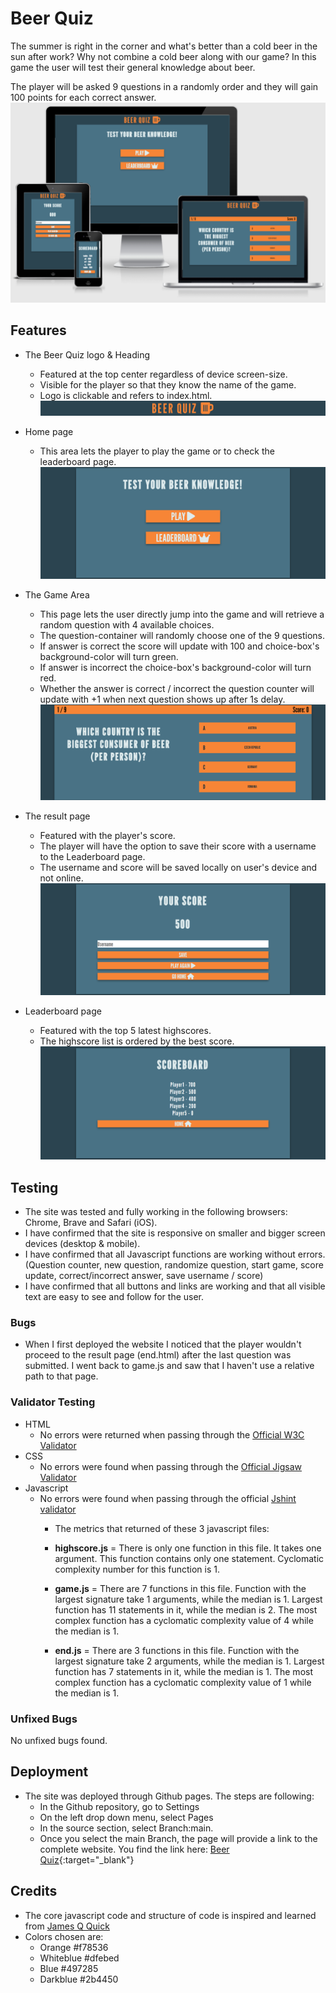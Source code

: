 # Beer Quiz
The summer is right in the corner and what's better than a cold beer in the sun after work?
Why not combine a cold beer along with our game?
In this game the user will test their general knowledge about beer.

The player will be asked 9 questions in a randomly order and they will gain 100 points for each correct answer.
![Responsive Screenshot](/assets/images/Am%20I%20Responsive.png)

## Features
* The Beer Quiz logo & Heading
    * Featured at the top center regardless of device screen-size.
    * Visible for the player so that they know the name of the game.
    * Logo is clickable and refers to index.html.
![Logo and Heading Screenshot](/assets/images/logoheading.png)

* Home page
    * This area lets the player to play the game or to check the leaderboard page.
![Home page Screenshot](/assets/images/home-container.png)

* The Game Area
    * This page lets the user directly jump into the game and will retrieve a random question with 4 available choices.
    * The question-container will randomly choose one of the 9 questions.
    * If answer is correct the score will update with 100 and choice-box's background-color will turn green.
    * If answer is incorrect the choice-box's background-color will turn red.
    * Whether the answer is correct / incorrect the question counter will update with +1 when next question shows up after 1s delay.
![Game area Screenshot](/assets/images/game-area.png)

* The result page
    * Featured with the player's score.
    * The player will have the option to save their score with a username to the Leaderboard page.
    * The username and score will be saved locally on user's device and not online.
![Result page Screenshot](/assets/images/results-area.png)

* Leaderboard page
    * Featured with the top 5 latest highscores.
    * The highscore list is ordered by the best score.
![Leaderboard page Screenshot](/assets/images/scoreboard-page.png)

## Testing
* The site was tested and fully working in the following browsers: Chrome, Brave and Safari (iOS).
* I have confirmed that the site is responsive on smaller and bigger screen devices (desktop & mobile).
* I have confirmed that all Javascript functions are working without errors. (Question counter, new question, randomize question, start game, score update, correct/incorrect answer, save username / score)
* I have confirmed that all buttons and links are working and that all visible text are easy to see and follow for the user.

### Bugs
* When I first deployed the website I noticed that the player wouldn't proceed to the result page (end.html) after the last question was submitted. 
I went back to game.js and saw that I haven't use a relative path to that page.

### Validator Testing
* HTML
    * No errors were returned when passing through the [Official W3C Validator](https://validator.w3.org/)
* CSS
    * No errors were found when passing through the [Official Jigsaw Validator](https://jigsaw.w3.org/css-validator/)
* Javascript
    * No errors were found when passing through the official [Jshint validator](https://jshint.com/)
        - The metrics that returned of these 3 javascript files:
        - **highscore.js** = There is only one function in this file. It takes one argument. This function contains only one statement. Cyclomatic complexity number for this function is 1.

        - **game.js** = There are 7 functions in this file. Function with the largest signature take 1 arguments, while the median is 1. Largest function has 11 statements in it, while the median is 2. The most complex function has a cyclomatic complexity value of 4 while the median is 1.

        - **end.js** = There are 3 functions in this file. Function with the largest signature take 2 arguments, while the median is 1. Largest function has 7 statements in it, while the median is 1. The most complex function has a cyclomatic complexity value of 1 while the median is 1.

### Unfixed Bugs
No unfixed bugs found.

## Deployment

* The site was deployed through Github pages. The steps are following:
    * In the Github repository, go to Settings
    * On the left drop down menu, select Pages
    * In the source section, select Branch:main.
    * Once you select the main Branch, the page will provide a link to the complete website.
You find the link here: [Beer Quiz](https://teodorstrom.github.io/beer-quiz){:target="\_blank"}

## Credits
* The core javascript code and structure of code is inspired and learned from [James Q Quick](https://github.com/jamesqquick/Build-A-Quiz-App-With-HTML-CSS-and-JavaScript)
* Colors chosen are:
    * Orange #f78536
    * Whiteblue #dfebed
    * Blue #497285
    * Darkblue #2b4450



